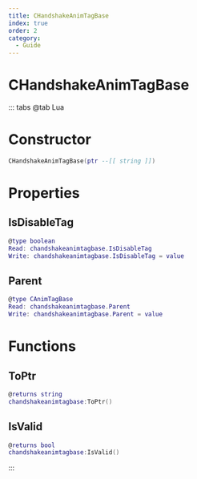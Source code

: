 ```yaml
---
title: CHandshakeAnimTagBase
index: true
order: 2
category:
  - Guide
---
```


# CHandshakeAnimTagBase

::: tabs
@tab Lua
# Constructor
```lua
CHandshakeAnimTagBase(ptr --[[ string ]])
```
# Properties
## IsDisableTag 
```lua
@type boolean
Read: chandshakeanimtagbase.IsDisableTag
Write: chandshakeanimtagbase.IsDisableTag = value
```
## Parent 
```lua
@type CAnimTagBase
Read: chandshakeanimtagbase.Parent
Write: chandshakeanimtagbase.Parent = value
```
# Functions
## ToPtr
```lua
@returns string
chandshakeanimtagbase:ToPtr()
```
## IsValid
```lua
@returns bool
chandshakeanimtagbase:IsValid()
```

:::